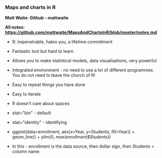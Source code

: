 ### Maps and charts in R

**Matt Waite: Github - mattwaite**

**All notes: <https://github.com/mattwaite/MapsAndChartsInR/blob/master/notes.md>**


* R: impenetrable, hates you, a lifetime commitment
* Fantastic tool but hard to learn
* Allows you to make statistical models, data visualisations, very powerful
* Integrated environment - no need to use a lot of different programmes. You do not need to leave the church of R!
* Easy to repeat things you have done
* Easy to iterate

* R doesn't care about spaces
* stat="bin" - default
* stat="identity" - identifying

* ggplot(data=enrollment, aes(x=Year, y=Students, fill=Year)) + geom_line() + ylim(0, *max(enrollment$Students))*
* In this - enrollment is the data source, then dollar sign, then Students = column name